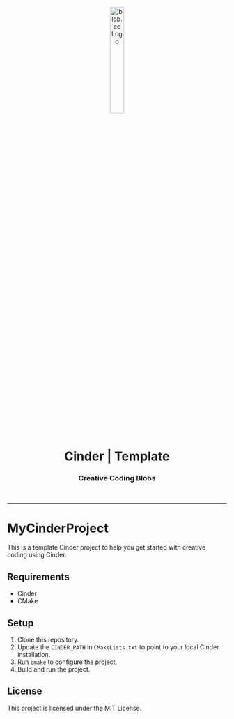<p align="center">
    <img src="https://github.com/scape-agency/blob.cc/blob/54daa7b589f4294c7858b362013eb57ea525ab4e/res/logo/logo-07-topaz%400.3x.png" width="25%" height="25%" alt="blob.cc Logo">
</p>
<h1 align='center' style='border-bottom: none;'>Cinder | Template</h1>
<h3 align='center'>Creative Coding Blobs</h3>
<br/>

---

# MyCinderProject

This is a template Cinder project to help you get started with creative coding using Cinder.

## Requirements

- Cinder
- CMake

## Setup

1. Clone this repository.
2. Update the `CINDER_PATH` in `CMakeLists.txt` to point to your local Cinder installation.
3. Run `cmake` to configure the project.
4. Build and run the project.

## License

This project is licensed under the MIT License.